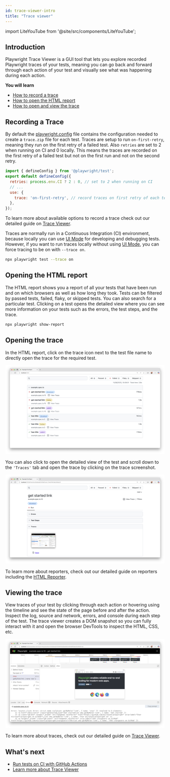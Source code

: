 ```yaml
---
id: trace-viewer-intro
title: "Trace viewer"
---
```


import LiteYouTube from '@site/src/components/LiteYouTube';

## Introduction

Playwright Trace Viewer is a GUI tool that lets you explore recorded Playwright traces of your tests, meaning you can go back and forward through each action of your test and visually see what was happening during each action.

**You will learn**

- [How to record a trace](/trace-viewer-intro.md#recording-a-trace)
- [How to open the HTML report](/trace-viewer-intro.md#opening-the-html-report)
- [How to open and view the trace](/trace-viewer-intro.md#opening-the-trace)

<LiteYouTube
    id="yP6AnTxC34s"
    title="Viewing Playwright Traces"
/>

## Recording a Trace

By default the [playwright.config](./trace-viewer.md#tracing-on-ci) file contains the configuration needed to create a `trace.zip` file for each test. Traces are setup to run `on-first-retry`, meaning they run on the first retry of a failed test. Also `retries` are set to 2 when running on CI and 0 locally. This means the traces are recorded on the first retry of a failed test but not on the first run and not on the second retry.

```js title="playwright.config.ts"
import { defineConfig } from '@playwright/test';
export default defineConfig({
  retries: process.env.CI ? 2 : 0, // set to 2 when running on CI
  // ...
  use: {
    trace: 'on-first-retry', // record traces on first retry of each test
  },
});
```

To learn more about available options to record a trace check out our detailed guide on [Trace Viewer](/trace-viewer.md).

Traces are normally run in a Continuous Integration (CI) environment, because locally you can use [UI Mode](/test-ui-mode.md) for developing and debugging tests. However, if you want to run traces locally without using [UI Mode](/test-ui-mode.md), you can force tracing to be on with `--trace on`.

```bash
npx playwright test --trace on
```

## Opening the HTML report

The HTML report shows you a report of all your tests that have been run and on which browsers as well as how long they took. Tests can be filtered by passed tests, failed, flaky, or skipped tests. You can also search for a particular test. Clicking on a test opens the detailed view where you can see more information on your tests such as the errors, the test steps, and the trace.

```bash
npx playwright show-report
```

## Opening the trace

In the HTML report, click on the trace icon next to the test file name to directly open the trace for the required test.

![playwright html report](./images/getting-started/html-report-failed-tests.png)


You can also click to open the detailed view of the test and scroll down to the `'Traces'` tab and open the trace by clicking on the trace screenshot.

![playwright html report detailed view](./images/getting-started/html-report-trace.png)


To learn more about reporters, check out our detailed guide on reporters including the [HTML Reporter](/test-reporters.md#html-reporter).

## Viewing the trace

View traces of your test by clicking through each action or hovering using the timeline and see the state of the page before and after the action. Inspect the log, source and network, errors, and console during each step of the test. The trace viewer creates a DOM snapshot so you can fully interact with it and open the browser DevTools to inspect the HTML, CSS, etc.

![playwright trace viewer](./images/getting-started/trace-viewer-failed-test.png)

To learn more about traces, check out our detailed guide on [Trace Viewer](/trace-viewer.md).

## What's next

- [Run tests on CI with GitHub Actions](/ci-intro.md)
- [Learn more about Trace Viewer](/trace-viewer.md)
